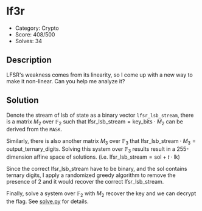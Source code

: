 # lf3r

* Category: Crypto
* Score: 408/500
* Solves: 34

## Description

LFSR's weakness comes from its linearity, so I come up with a new way to make it non-linear. Can you help me analyze it?

## Solution

Denote the stream of lsb of state as a binary vector `lfsr_lsb_stream`, there is a matrix $M_2$ over $\mathbb{F}_2$ such that $\text{lfsr\_lsb\_stream} = \text{key\_bits} \cdot M_2$ can be derived from the `MASK`.

Similarly, there is also another matrix $M_3$ over $\mathbb{F}_3$ that $\text{lfsr\_lsb\_stream} \cdot M_3 = \text{output\_ternary\_digits}$. Solving this system over $\mathbb{F}_3$ results result in a 255-dimension affine space of solutions. (i.e. $\text{lfsr\_lsb\_stream} = \text{sol} + t \cdot \text{lk}$)

Since the correct $\text{lfsr\_lsb\_stream}$ have to be binary, and the $\text{sol}$ contains ternary digits, I apply a randomized greedy algorithm to remove the presence of $2$ and it would recover the correct $\text{lfsr\_lsb\_stream}$.

Finally, solve a system over $\mathbb{F}_2$ with $M_2$ recover the key and we can decrypt the flag. See [solve.py](./solve.py) for details.
